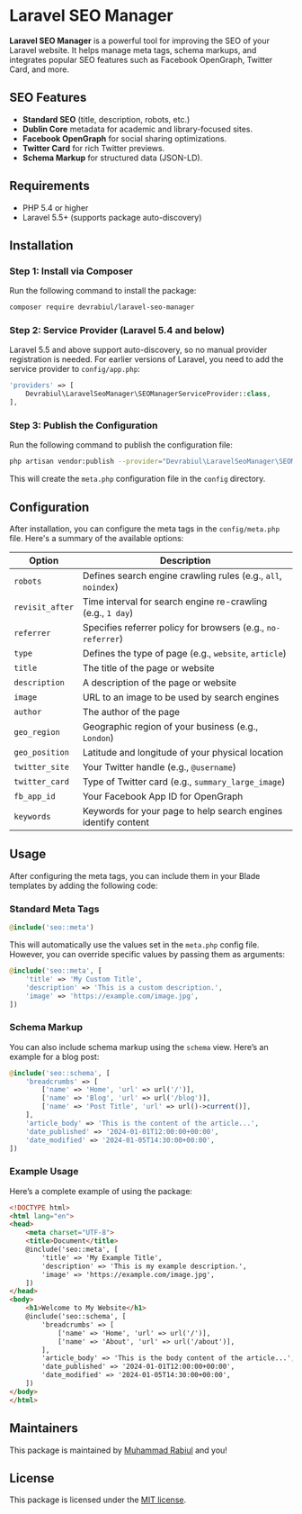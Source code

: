 # Laravel SEO Manager

**Laravel SEO Manager** is a powerful tool for improving the SEO of your Laravel website. It helps manage meta tags, schema markups, and integrates popular SEO features such as Facebook OpenGraph, Twitter Card, and more.

## SEO Features

- **Standard SEO** (title, description, robots, etc.)
- **Dublin Core** metadata for academic and library-focused sites.
- **Facebook OpenGraph** for social sharing optimizations.
- **Twitter Card** for rich Twitter previews.
- **Schema Markup** for structured data (JSON-LD).

## Requirements

- PHP 5.4 or higher
- Laravel 5.5+ (supports package auto-discovery)

## Installation

### Step 1: Install via Composer

Run the following command to install the package:

```bash
composer require devrabiul/laravel-seo-manager
```

### Step 2: Service Provider (Laravel 5.4 and below)

Laravel 5.5 and above support auto-discovery, so no manual provider registration is needed. For earlier versions of Laravel, you need to add the service provider to `config/app.php`:

```php
'providers' => [
    Devrabiul\LaravelSeoManager\SEOManagerServiceProvider::class,
],
```

### Step 3: Publish the Configuration

Run the following command to publish the configuration file:

```bash
php artisan vendor:publish --provider="Devrabiul\LaravelSeoManager\SEOManagerServiceProvider"
```

This will create the `meta.php` configuration file in the `config` directory.

## Configuration

After installation, you can configure the meta tags in the `config/meta.php` file. Here's a summary of the available options:

| Option            | Description                                                         |
|-------------------|---------------------------------------------------------------------|
| `robots`          | Defines search engine crawling rules (e.g., `all`, `noindex`)       |
| `revisit_after`   | Time interval for search engine re-crawling (e.g., `1 day`)         |
| `referrer`        | Specifies referrer policy for browsers (e.g., `no-referrer`)        |
| `type`            | Defines the type of page (e.g., `website`, `article`)               |
| `title`           | The title of the page or website                                    |
| `description`     | A description of the page or website                                |
| `image`           | URL to an image to be used by search engines                        |
| `author`          | The author of the page                                              |
| `geo_region`      | Geographic region of your business (e.g., `London`)                 |
| `geo_position`    | Latitude and longitude of your physical location                    |
| `twitter_site`    | Your Twitter handle (e.g., `@username`)                             |
| `twitter_card`    | Type of Twitter card (e.g., `summary_large_image`)                  |
| `fb_app_id`       | Your Facebook App ID for OpenGraph                                 |
| `keywords`        | Keywords for your page to help search engines identify content      |

## Usage

After configuring the meta tags, you can include them in your Blade templates by adding the following code:

### Standard Meta Tags

```php
@include('seo::meta')
```

This will automatically use the values set in the `meta.php` config file. However, you can override specific values by passing them as arguments:

```php
@include('seo::meta', [
    'title' => 'My Custom Title',
    'description' => 'This is a custom description.',
    'image' => 'https://example.com/image.jpg',
])
```

### Schema Markup

You can also include schema markup using the `schema` view. Here’s an example for a blog post:

```php
@include('seo::schema', [
    'breadcrumbs' => [
        ['name' => 'Home', 'url' => url('/')],
        ['name' => 'Blog', 'url' => url('/blog')],
        ['name' => 'Post Title', 'url' => url()->current()],
    ],
    'article_body' => 'This is the content of the article...',
    'date_published' => '2024-01-01T12:00:00+00:00',
    'date_modified' => '2024-01-05T14:30:00+00:00',
])
```

### Example Usage

Here’s a complete example of using the package:

```html
<!DOCTYPE html>
<html lang="en">
<head>
    <meta charset="UTF-8">
    <title>Document</title>
    @include('seo::meta', [
        'title' => 'My Example Title',
        'description' => 'This is my example description.',
        'image' => 'https://example.com/image.jpg',
    ])
</head>
<body>
    <h1>Welcome to My Website</h1>
    @include('seo::schema', [
        'breadcrumbs' => [
            ['name' => 'Home', 'url' => url('/')],
            ['name' => 'About', 'url' => url('/about')],
        ],
        'article_body' => 'This is the body content of the article...',
        'date_published' => '2024-01-01T12:00:00+00:00',
        'date_modified' => '2024-01-05T14:30:00+00:00',
    ])
</body>
</html>
```

## Maintainers

This package is maintained by [Muhammad Rabiul](http://github.com/devrabiul) and you!

## License

This package is licensed under the [MIT license](https://github.com/devrabiul/laravel-seo-manager/blob/master/LICENSE).
